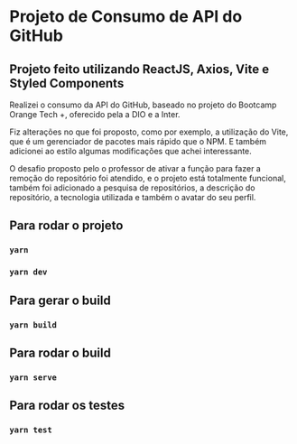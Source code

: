 # Projeto de Consumo de API do GitHub

## Projeto feito utilizando ReactJS, Axios, Vite e Styled Components

Realizei o consumo da API do GitHub, baseado no projeto do Bootcamp Orange Tech +, oferecido pela a DIO e a Inter.

Fiz alterações no que foi proposto, como por exemplo, a utilização do Vite, que é um gerenciador de pacotes mais rápido que o NPM. E também adicionei ao estilo algumas modificações que achei interessante.

O desafio proposto pelo o professor de ativar a função para fazer a remoção do repositório foi atendido, e o projeto está totalmente funcional, também foi adicionado a pesquisa de repositórios, a descrição do repositório, a tecnologia utilizada e também o avatar do seu perfil.

## Para rodar o projeto

### `yarn`

### `yarn dev`

## Para gerar o build

### `yarn build`

## Para rodar o build

### `yarn serve`

## Para rodar os testes

### `yarn test`